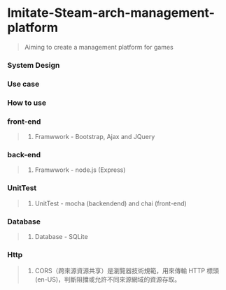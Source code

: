 # Imitate-Steam-arch-management-platform
> Aiming to create a management platform for games

### System Design

### Use case

### How to use

### front-end
> 1. Framwwork - Bootstrap, Ajax and JQuery
### back-end
> 1. Framwwork - node.js (Express)
### UnitTest
> 1. UnitTest - mocha (backendend) and chai (front-end)

### Database
> 1. Database - SQLite

### Http
> 1. CORS（跨來源資源共享）是瀏覽器技術規範，用來傳輸 HTTP 標頭 (en-US)，判斷阻擋或允許不同來源網域的資源存取。
